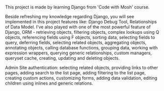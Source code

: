 This project is made by learning Django from 'Code with Mosh' course.

Beside refreshing my knowledge regarding Django, you will see implemented in this project features like:
Django Debug Tool, Relationships of Data Model. I've also played with one of the most powerful feature of Django, ORM - retrieving
objects, filtering objects, complex lookups using Q objects, referencing fields using F objects, sorting data, selecting fields to query,
deferring fields, selecting related objects, aggregating objects, annotating objects, calling database functions, grouping data,
working with expression wrappers, querying generic relationships, custom managers, queryset cache, creating, updating and deleting objects.

Admin Site authentication: selecting related objects, providing links to other pages, adding search to the list page, adding filtering
to the list page, creating custom actions, customizing forms, adding data validation, editing children using inlines and generic relations.

